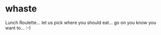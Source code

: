 whaste
======

Lunch Roulette... let us pick where you should eat... go on you know you want to... :-)
